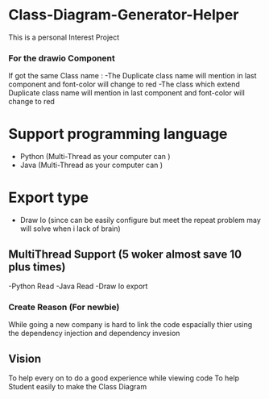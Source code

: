 # Class-Diagram-Generator-Helper
This is a personal Interest Project

### For the drawio Component
If got the same Class name :
-The Duplicate class name will mention in last component and font-color will change to red
-The class which extend Duplicate class name will mention in last component and font-color will change to red

# Support programming language  
- Python (Multi-Thread as your computer can )
- Java (Multi-Thread as your computer can ) 

# Export type
- Draw Io (since can be easily configure but meet the repeat problem may will solve when i lack of brain)

## MultiThread Support (5 woker almost save 10 plus times)
-Python Read
-Java Read
-Draw Io export

### Create Reason (For newbie)
While going a new company is hard to link the code espacially thier using the dependency injection and dependency invesion

## Vision
To help every on to do a good experience while viewing code
To help Student easily to make the Class Diagram
